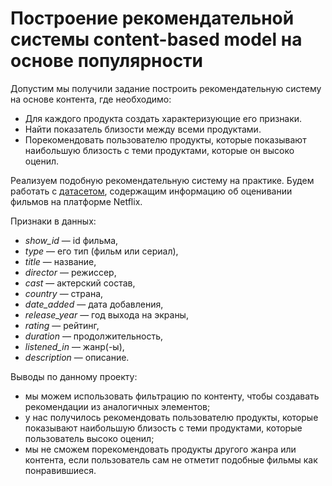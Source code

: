 # Построение рекомендательной системы content-based model на основе популярности
Допустим мы получили задание построить рекомендательную систему на основе контента, где необходимо:

* Для каждого продукта создать характеризующие его признаки.
* Найти показатель близости между всеми продуктами.
* Порекомендовать пользователю продукты, которые показывают наибольшую близость с теми продуктами, которые он высоко оценил.

Реализуем подобную рекомендательную систему на практике. Будем работать с [датасетом](https://github.com/Lidiya-cutie/Mini_project_model_Netflix/blob/master/netflix_titles.zip), содержащим информацию об оценивании фильмов на платформе Netflix.

Признаки в данных:

* *show_id* — id фильма,
* *type* — его тип (фильм или сериал),
* *title* — название,
* *director* — режиссер,
* *cast* — актерский состав,
* *country* — страна,
* *date_added* — дата добавления,
* *release_year* — год выхода на экраны,
* *rating* — рейтинг,
* *duration* — продолжительность,
* *listened_in* — жанр(-ы),
* *description* — описание.


Выводы по данному проекту:

* мы можем использовать фильтрацию по контенту, чтобы создавать рекомендации из аналогичных элементов;
* у нас получилось рекомендовать пользователю продукты, которые показывают наибольшую близость с теми продуктами, которые пользователь высоко оценил;
* мы не сможем порекомендовать продукты другого жанра или контента, если пользователь сам не отметит подобные фильмы как понравившиеся.

